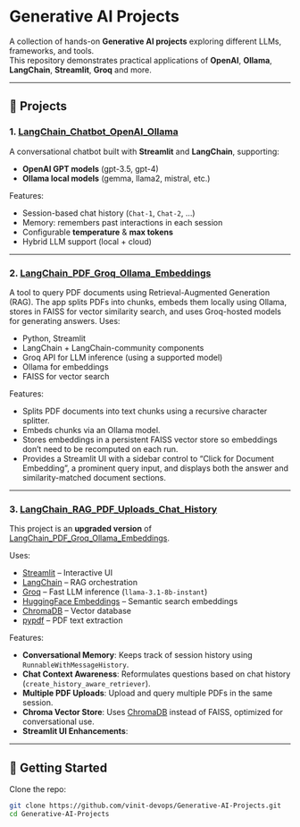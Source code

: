 # Generative AI Projects

A collection of hands-on **Generative AI projects** exploring different LLMs, frameworks, and tools.  
This repository demonstrates practical applications of **OpenAI**, **Ollama**, **LangChain**, **Streamlit**, **Groq** and more.

---

## 📂 Projects

### 1. [LangChain_Chatbot_OpenAI_Ollama](LangChain_Chatbot_OpenAI_Ollama)
A conversational chatbot built with **Streamlit** and **LangChain**, supporting:
- **OpenAI GPT models** (gpt-3.5, gpt-4)
- **Ollama local models** (gemma, llama2, mistral, etc.)

Features:
- Session-based chat history (`Chat-1`, `Chat-2`, …)
- Memory: remembers past interactions in each session
- Configurable **temperature** & **max tokens**
- Hybrid LLM support (local + cloud)

---

### 2. [LangChain_PDF_Groq_Ollama_Embeddings](LangChain_PDF_Groq_Ollama_Embeddings)
A tool to query PDF documents using Retrieval-Augmented Generation (RAG). The app splits PDFs into chunks, embeds them locally using Ollama, stores in FAISS for vector similarity search, and uses Groq-hosted models for generating answers. 
Uses:
- Python, Streamlit  
- LangChain + LangChain-community components  
- Groq API for LLM inference (using a supported model)  
- Ollama for embeddings  
- FAISS for vector search 

Features:
- Splits PDF documents into text chunks using a recursive character splitter.  
- Embeds chunks via an Ollama model.  
- Stores embeddings in a persistent FAISS vector store so embeddings don’t need to be recomputed on each run.  
- Provides a Streamlit UI with a sidebar control to “Click for Document Embedding”, a prominent query input, and displays both the answer and similarity-matched document sections.

---

### 3. [LangChain_RAG_PDF_Uploads_Chat_History](LangChain_RAG_PDF_Uploads_Chat_History)
This project is an **upgraded version** of [LangChain_PDF_Groq_Ollama_Embeddings](../LangChain_PDF_Groq_Ollama_Embeddings).  

Uses:
- [Streamlit](https://streamlit.io/) – Interactive UI  
- [LangChain](https://www.langchain.com/) – RAG orchestration  
- [Groq](https://console.groq.com/) – Fast LLM inference (`llama-3.1-8b-instant`)  
- [HuggingFace Embeddings](https://huggingface.co/sentence-transformers/all-MiniLM-L6-v2) – Semantic search embeddings  
- [ChromaDB](https://www.trychroma.com/) – Vector database  
- [pypdf](https://pypi.org/project/pypdf/) – PDF text extraction  

Features:
-  **Conversational Memory**: Keeps track of session history using `RunnableWithMessageHistory`.  
-  **Chat Context Awareness**: Reformulates questions based on chat history (`create_history_aware_retriever`).  
-  **Multiple PDF Uploads**: Upload and query multiple PDFs in the same session.  
-  **Chroma Vector Store**: Uses [ChromaDB](https://www.trychroma.com/) instead of FAISS, optimized for conversational use.  
-  **Streamlit UI Enhancements**:
---


## 🚀 Getting Started

Clone the repo:
```bash
git clone https://github.com/vinit-devops/Generative-AI-Projects.git
cd Generative-AI-Projects

